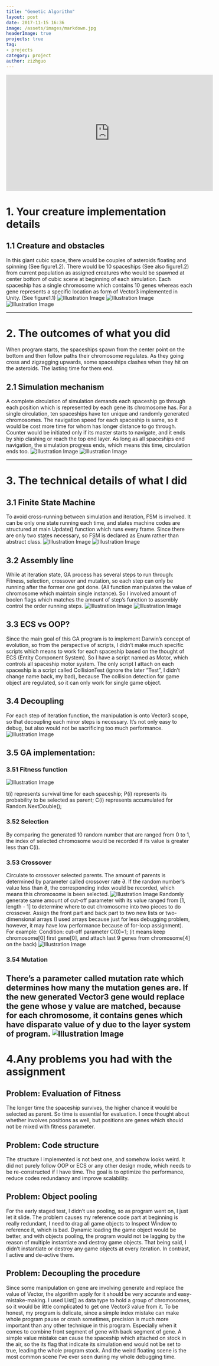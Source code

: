 ```yaml
---
title: "Genetic Algorithm"
layout: post
date: 2017-11-15 16:36
image: /assets/images/markdown.jpg
headerImage: true
projects: true
tag:
- projects
category: project
author: zizhguo
---
```


<iframe width="560" height="315" src="https://www.youtube.com/embed/KDnNOm02So8" frameborder="0" allow="autoplay; encrypted-media" allowfullscreen></iframe>

# 1.	Your creature implementation details
## 1.1	Creature and obstacles
In this giant cubic space, there would be couples of asteroids floating and spinning (See figure1.2). There would be 10 spaceships (See also figure1.2) from current population as assigned creatures who would be spawned at center bottom of cubic scene at beginning of each simulation. Each spaceship has a single chromosome which contains 10 genes whereas each gene represents a specific location as form of Vector3 implemented in Unity. (See figure1.1)
![Illustration Image]({{site.url}}/assets/images/GA/01.png)
![Illustration Image]({{site.url}}/assets/images/GA/02.png)
![Illustration Image]({{site.url}}/assets/images/GA/03.png)

---

# 2.	The outcomes of what you did
When program starts, the spaceships spawn from the center point on the bottom and then follow paths their chromosome regulates. As they going cross and zigzagging upwards, some spaceships clashes when they hit on the asteroids. The lasting time for them end.
## 2.1 Simulation mechanism
A complete circulation of simulation demands each spaceship go through each position which is represented by each gene its chromosome has. For a single circulation, ten spaceships have ten unique and randomly generated chromosomes. The navigation speed for each spaceship is same, so it would be cost more time for whom has longer distance to go through. Counter would be initiated only if its master starts to navigate, and it ends by ship clashing or reach the top end layer. As long as all spaceships end navigation, the simulation progress ends, which means this time, circulation ends too.
![Illustration Image]({{site.url}}/assets/images/GA/04.png)
![Illustration Image]({{site.url}}/assets/images/GA/05.png)

---
# 3.	The technical details of what I did
## 3.1 Finite State Machine
To avoid cross-running between simulation and iteration, FSM is involved. It can be only one state running each time, and states machine codes are structured at main Update() function which runs every frame. Since there are only two states necessary, so FSM is declared as Enum rather than abstract class.
![Illustration Image]({{site.url}}/assets/images/GA/06.png)
![Illustration Image]({{site.url}}/assets/images/GA/07.png)

## 3.2 Assembly line
While at iteration state, GA process has several steps to run through: Fitness, selection, crossover and mutation, so each step can only be running after the former one got done. (All function manipulates the value of chromosome which maintain single instance). So I involved amount of boolen flags which matches the amount of step’s function to assembly control the order running steps.
![Illustration Image]({{site.url}}/assets/images/GA/08.png)
![Illustration Image]({{site.url}}/assets/images/GA/09.png)

## 3.3 ECS vs OOP?
Since the main goal of this GA program is to implement Darwin’s concept of evolution, so from the perspective of scripts, I didn’t make much specific scripts which means to work for each spaceship based on the thought of ECS (Entity Component System). 
So I have a script named as Motor, which controls all spaceship motor system. 
The only script I attach on each spaceship is a script called CollisionTest (ignore the later “Test”, I didn’t change name back, my bad), because The collision detection for game object are regulated, so it can only work for single game object.

## 3.4 Decoupling
For each step of iteration function, the manipulation is onto Vector3 scope, so that decoupling each minor steps is necessary. It’s not only easy to debug, but also would not be sacrificing too much performance. 
![Illustration Image]({{site.url}}/assets/images/GA/10.png)

## 3.5 GA implementation:
### 3.51 Fitness function
![Illustration Image]({{site.url}}/assets/images/GA/11.png)

t(i)  represents survival time for each spaceship; P(i) represents its probability to be selected as parent; C(i) represents accumulated for Random.NextDouble();
### 3.52 Selection
By comparing the generated 10 random number that are ranged from 0 to 1, the index of selected chromosome would be recorded if its value is greater less than C(i).
### 3.53 Crossover
Circulate to crossover selected parents. The amount of parents is determined by parameter called crossover rate ∂. 
If the random number’s value less than ∂, the corresponding index would be recorded, which means this chromosome is been selected.
![Illustration Image]({{site.url}}/assets/images/GA/12.png)
Randomly generate same amount of cut-off parameter with its value ranged from [1, length - 1] to determine where to cut chromosome into two pieces to do crossover.
Assign the front part and back part to two new lists or two-dimensional arrays (I used arrays because just for less debugging problem, however, it may have low performance because of for-loop assignment).
For example:
Condition: cut-off parameter C(0)=1; (it means keep chromosome[0] first gene[0], and attach last 9 genes from chromosome[4] on the back)
![Illustration Image]({{site.url}}/assets/images/GA/13.png)
### 3.54 Mutation
There’s a parameter called mutation rate which determines how many the mutation genes are. If the new generated Vector3 gene would replace the gene whose y value are matched, because for each chromosome, it contains genes which have disparate value of y due to the layer system of program.
![Illustration Image]({{site.url}}/assets/images/GA/14.png)
---
# 4.Any problems you had with the assignment
## Problem: Evaluation of Fitness 
The longer time the spaceship survives, the higher chance it would be selected as parent. So time is essential for evaluation.  I once thought about whether involves positions as well, but positions are genes which should not be mixed with fitness parameter.
## Problem: Code structure
The structure I implemented is not best one, and somehow looks weird. It did not purely follow OOP or ECS or any other design mode, which needs to be re-constructed if I have time.
The goal is to optimize the performance, reduce codes redundancy and improve scalability.
## Problem: Object pooling
For the early staged test, I didn’t use pooling, so as program went on, I just let it slide. The problem causes my reference code part at beginning is really redundant, I need to drag all game objects to Inspect Window to reference it, which is bad. 
Dynamic loading the game object would be better, and with objects pooling, the program would not be lagging by the reason of multiple instantiate and destroy game objects. That being said, I didn’t instantiate or destroy any game objects at every iteration. In contrast, I active and de-active them.
## Problem: Decoupling the procedure
Since some manipulation on gene are involving generate and replace the value of Vector, the algorithm apply for it should be very accurate and easy-mistake-making. I used List<Vector3>[] as data type to hold a group of chromosomes, so it would be little complicated to get one Vector3 value from it. 
To be honest, my program is delicate, since a simple index mistake can make whole program pause or crash sometimes, precision is much more important than any other technique in this program. Especially when it comes to combine front segment of gene with back segment of gene. A simple value mistake can cause the spaceship which attached on stock in the air, so the its flag that indicate its simulation end would not be set to true, leading the whole program stock. And the weird floating scene is the most common scene I’ve ever seen during my whole debugging time. 
